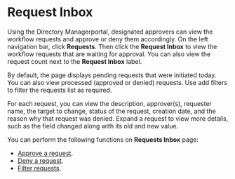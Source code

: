 # Request Inbox

Using the Directory Managerportal, designated approvers can view the workflow requests and approve
or deny them accordingly. On the left navigation bar, click **Requests**. Then click the **Request
Inbox** to view the workflow requests that are waiting for approval. You can also view the request
count next to the **Request Inbox** label.

By default, the page displays pending requests that were initiated today. You can also view
processed (approved or denied) requests. Use add filters to filter the requests list as required.

For each request, you can view the description, approver(s), requester name, the target to change,
status of the request, creation date, and the reason why that request was denied. Expand a request
to view more details, such as the field changed along with its old and new value.

You can perform the following functions on **Requests Inbox** page:

- [Approve a request](allrequest.md#approve-a-request).
- [Deny a request](allrequest.md#deny-a-request).
- [Filter requests](allrequest.md#filter-requests).
